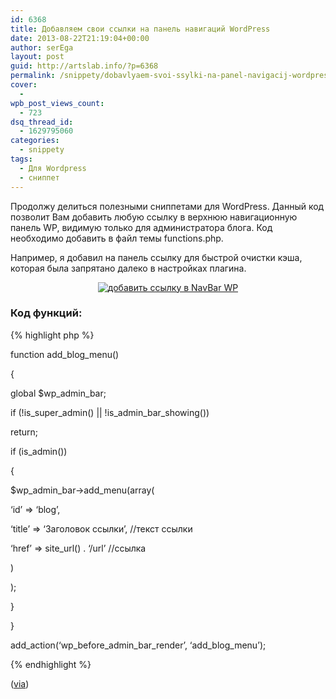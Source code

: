 ```yaml
---
id: 6368
title: Добавляем свои ссылки на панель навигаций WordPress
date: 2013-08-22T21:19:04+00:00
author: serEga
layout: post
guid: http://artslab.info/?p=6368
permalink: /snippety/dobavlyaem-svoi-ssylki-na-panel-navigacij-wordpress/
cover:
  -
wpb_post_views_count:
  - 723
dsq_thread_id:
  - 1629795060
categories:
  - snippety
tags:
  - Для Wordpress
  - сниппет
---
```

Продолжу делиться полезными сниппетами для WordPress. Данный код позволит Вам добавить любую ссылку в верхнюю навигационную панель WP, видимую только для администратора блога. Код необходимо добавить в файл темы functions.php.

Например, я добавил на панель ссылку для быстрой очистки кэша, которая была запрятано далеко в настройках плагина.

<center>
  <a href="{{site.img_cdn}}/dabavit_ssilku_v_navbar.png"><img src="{{site.img_cdn}}/dabavit_ssilku_v_navbar-300x47.png" alt="добавить ссылку в NavBar WP" class="aligncenter size-medium wp-image-7509" srcset="{{site.img_cdn}}/dabavit_ssilku_v_navbar-300x47.png 300w, {{site.img_cdn}}/dabavit_ssilku_v_navbar.png 789w" sizes="(max-width: 300px) 100vw, 300px" /></a>
</center>



<!--more-->

### Код функций:

{% highlight php %}

function add\_blog\_menu()

{

global $wp\_admin\_bar;

if (!is\_super\_admin() || !is\_admin\_bar_showing())

return;

if (is_admin())

{

$wp\_admin\_bar->add_menu(array(

&#8216;id&#8217; => &#8216;blog&#8217;,

&#8216;title&#8217; => &#8216;Заголовок ссылки&#8217;, //текст ссылки

&#8216;href&#8217; => site_url() . &#8216;/url&#8217; //ссылка

)

);

}

}

add\_action(&#8216;wp\_before\_admin\_bar\_render&#8217;, &#8216;add\_blog_menu&#8217;);

{% endhighlight %}

(<a href="http://validwebs.com/423/add-blog-link-to-admin-nav/" target="_blank">via</a>)
